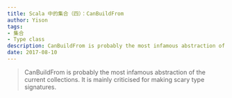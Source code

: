 ```yaml
---
title: Scala 中的集合（四）：CanBuildFrom
author: Yison
tags:
- 集合
- Type class
description: CanBuildFrom is probably the most infamous abstraction of the current collections. It is mainly criticised for making scary type signatures.
date: 2017-08-10
---
```


> CanBuildFrom is probably the most infamous abstraction of the current collections. It is mainly criticised for making scary type signatures.

